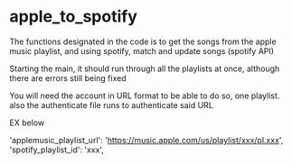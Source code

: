 # apple_to_spotify


The functions designated in the code is to get the songs from the apple music playlist, and using spotify, match and update songs (spotify API)

Starting the main, it should run through all the playlists at once, although there are errors still being fixed 

You will need the account in URL format to be able to do so, one playlist. also the authenticate file runs to authenticate said URL


EX below 

'applemusic_playlist_url': 'https://music.apple.com/us/playlist/xxx/pl.xxx',
        'spotify_playlist_id': 'xxx',
        
        
